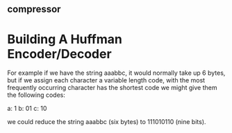 ## compressor

# Building A Huffman Encoder/Decoder

For example if we have the string aaabbc, it would normally take up 6 bytes, but if we assign each character a variable length code, with the most frequently occurring character has the shortest code we might give them the following codes:

a: 1
b: 01
c: 10

we could reduce the string aaabbc (six bytes) to 111010110 (nine bits).